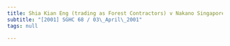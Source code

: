 ```yaml
---
title: Shia Kian Eng (trading as Forest Contractors) v Nakano Singapore (Pte) Ltd
subtitle: "[2001] SGHC 68 / 03\_April\_2001"
tags: null

---
```


